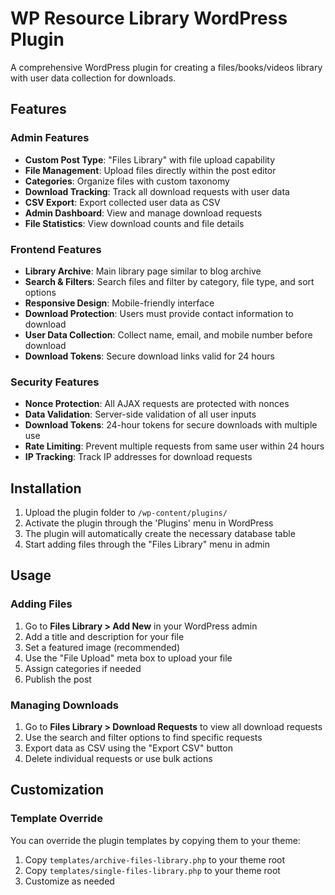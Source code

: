 # WP Resource Library WordPress Plugin

A comprehensive WordPress plugin for creating a files/books/videos library with user data collection for downloads.

## Features

### Admin Features
- **Custom Post Type**: "Files Library" with file upload capability
- **File Management**: Upload files directly within the post editor
- **Categories**: Organize files with custom taxonomy
- **Download Tracking**: Track all download requests with user data
- **CSV Export**: Export collected user data as CSV
- **Admin Dashboard**: View and manage download requests
- **File Statistics**: View download counts and file details

### Frontend Features
- **Library Archive**: Main library page similar to blog archive
- **Search & Filters**: Search files and filter by category, file type, and sort options
- **Responsive Design**: Mobile-friendly interface
- **Download Protection**: Users must provide contact information to download
- **User Data Collection**: Collect name, email, and mobile number before download
- **Download Tokens**: Secure download links valid for 24 hours

### Security Features
- **Nonce Protection**: All AJAX requests are protected with nonces
- **Data Validation**: Server-side validation of all user inputs
- **Download Tokens**: 24-hour tokens for secure downloads with multiple use
- **Rate Limiting**: Prevent multiple requests from same user within 24 hours
- **IP Tracking**: Track IP addresses for download requests

## Installation

1. Upload the plugin folder to `/wp-content/plugins/`
2. Activate the plugin through the 'Plugins' menu in WordPress
3. The plugin will automatically create the necessary database table
4. Start adding files through the "Files Library" menu in admin

## Usage

### Adding Files
1. Go to **Files Library > Add New** in your WordPress admin
2. Add a title and description for your file
3. Set a featured image (recommended)
4. Use the "File Upload" meta box to upload your file
5. Assign categories if needed
6. Publish the post

### Managing Downloads
1. Go to **Files Library > Download Requests** to view all download requests
2. Use the search and filter options to find specific requests
3. Export data as CSV using the "Export CSV" button
4. Delete individual requests or use bulk actions

## Customization

### Template Override

You can override the plugin templates by copying them to your theme:

1. Copy `templates/archive-files-library.php` to your theme root
2. Copy `templates/single-files-library.php` to your theme root
3. Customize as needed
